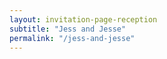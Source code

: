 ```yaml
---
layout: invitation-page-reception
subtitle: "Jess and Jesse"
permalink: "/jess-and-jesse"
---
```

        